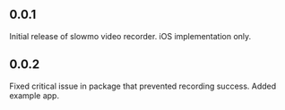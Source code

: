 ## 0.0.1

Initial release of slowmo video recorder. iOS implementation only.

## 0.0.2

Fixed critical issue in package that prevented recording success.
Added example app.
